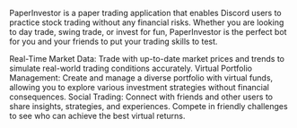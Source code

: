 PaperInvestor is a paper trading application that enables Discord users to practice stock trading without any financial risks. Whether you are looking to day trade, swing trade, or invest for fun, PaperInvestor is the perfect bot for you and your friends to put your trading skills to test.

Real-Time Market Data: Trade with up-to-date market prices and trends to simulate real-world trading conditions accurately.
Virtual Portfolio Management: Create and manage a diverse portfolio with virtual funds, allowing you to explore various investment strategies without financial consequences.
Social Trading: Connect with friends and other users to share insights, strategies, and experiences. Compete in friendly challenges to see who can achieve the best virtual returns.
